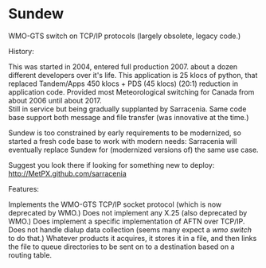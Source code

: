# Sundew
WMO-GTS switch on TCP/IP protocols (largely obsolete, legacy code.)

History:

This was started in 2004, entered full production 2007.  about a dozen different developers over it's life.
This application is 25 klocs of python, that replaced Tandem/Apps 450 klocs + PDS (45 klocs) (20:1) reduction
in application code.  Provided most Meteorological switching for Canada from about 2006 until about 2017.  
Still in service but being gradually supplanted by Sarracenia.  Same code base support both message and
file transfer (was innovative at the time.)

Sundew is too constrained by early requirements to be modernized, so started a fresh code base
to work with modern needs: Sarracenia will eventually replace Sundew for (modernized versions of)
the same use case.

Suggest you look there if looking for something new to deploy: http://MetPX.github.com/sarracenia

Features:

Implements the WMO-GTS TCP/IP socket protocol (which is now deprecated by WMO.)
Does not implement any X.25 (also deprecated by WMO.)
Does implement a specific implementation of AFTN over TCP/IP.
Does not handle dialup data collection (seems many expect a *wmo switch* to do that.)
Whatever products it acquires, it stores it in a file, and then links the file to queue directories to be sent
on to a destination based on a routing table. 


